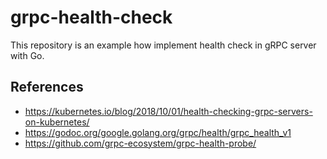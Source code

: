 # grpc-health-check

This repository is an example how implement health check in gRPC server with Go.

## References

- https://kubernetes.io/blog/2018/10/01/health-checking-grpc-servers-on-kubernetes/
- https://godoc.org/google.golang.org/grpc/health/grpc_health_v1
- https://github.com/grpc-ecosystem/grpc-health-probe/

